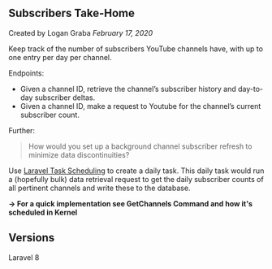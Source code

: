 ## Subscribers Take-Home
Created by Logan Graba *February 17, 2020*

Keep track of the number of subscribers YouTube channels have, with up to one entry per day per channel.

Endpoints:
- Given a channel ID, retrieve the channel’s subscriber history and day-to-day subscriber deltas.
- Given a channel ID, make a request to Youtube for the channel’s current subscriber count.

Further:
> How would you set up a background channel subscriber refresh to minimize data discontinuities?

Use [Laravel Task Scheduling](https://laravel.com/docs/8.x/scheduling) to create a daily task. This daily task would
run a (hopefully bulk) data retrieval request to get the daily subscriber counts of all pertinent channels and write
these to the database.

**-> For a quick implementation see GetChannels Command and how it's scheduled in Kernel**

## Versions
Laravel 8
